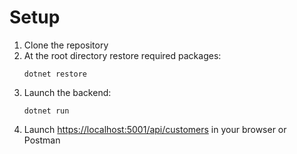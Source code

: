 # Setup
  1. Clone the repository
  2. At the root directory restore required packages:
     ```
     dotnet restore
     ```
  3. Launch the backend:
     ```
	 dotnet run
	 ```
  4. Launch [https://localhost:5001/api/customers](https://localhost:5001/api/customers) in your browser or Postman
